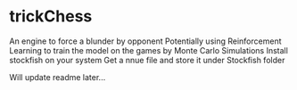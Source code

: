 # trickChess
An engine to force a blunder by opponent
Potentially using Reinforcement Learning to train the model on the games by Monte Carlo Simulations
Install stockfish on your system
Get a nnue file and store it under Stockfish folder

Will update readme later...
